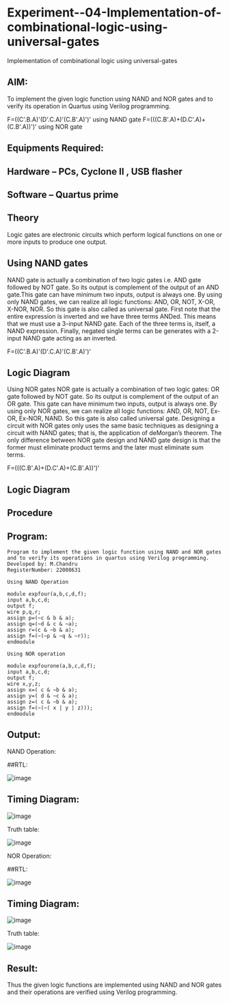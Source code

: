 # Experiment--04-Implementation-of-combinational-logic-using-universal-gates
Implementation of combinational logic using universal-gates
 
## AIM:
To implement the given logic function using NAND and NOR gates and to verify its operation in Quartus using Verilog programming.

F=((C'.B.A)'(D'.C.A)'(C.B'.A)')' using NAND gate
F=(((C.B'.A)+(D.C'.A)+(C.B'.A))')' using NOR gate
## Equipments Required:
## Hardware – PCs, Cyclone II , USB flasher
## Software – Quartus prime


## Theory
Logic gates are electronic circuits which perform logical functions on one or more inputs to produce one output. 

## Using NAND gates
NAND gate is actually a combination of two logic gates i.e. AND gate followed by NOT gate. So its output is complement of the output of an AND gate.This gate can have minimum two inputs, output is always one. By using only NAND gates, we can realize all logic functions: AND, OR, NOT, X-OR, X-NOR, NOR. So this gate is also called as universal gate. First note that the entire expression is inverted and we have three terms ANDed. This means that we must use a 3-input NAND gate. Each of the three terms is, itself, a NAND expression. Finally, negated single terms can be generates with a 2-input NAND gate acting as an inverted.

F=((C'.B.A)'(D'.C.A)'(C.B'.A)')'

## Logic Diagram

Using NOR gates
NOR gate is actually a combination of two logic gates: OR gate followed by NOT gate. So its output is complement of the output of an OR gate. This gate can have minimum two inputs, output is always one. By using only NOR gates, we can realize all logic functions: AND, OR, NOT, Ex-OR, Ex-NOR, NAND. So this gate is also called universal gate. Designing a circuit with NOR gates only uses the same basic techniques as designing a circuit with NAND gates; that is, the application of deMorgan’s theorem. The only difference between NOR gate design and NAND gate design is that the former must eliminate product terms and the later must eliminate sum terms.

F=(((C.B'.A)+(D.C'.A)+(C.B'.A))')'

## Logic Diagram
## Procedure
## Program:
```
Program to implement the given logic function using NAND and NOR gates and to verify its operations in quartus using Verilog programming.
Developed by: M.Chandru
RegisterNumber: 22008631

Using NAND Operation

module expfour(a,b,c,d,f);
input a,b,c,d;
output f;
wire p,q,r;
assign p=(~c & b & a);
assign q=(~d & c & ~a);
assign r=(c & ~b & a);
assign f=(~(~p & ~q & ~r));
endmodule

Using NOR operation

module expfourone(a,b,c,d,f);
input a,b,c,d;
output f;
wire x,y,z;
assign x=( c & ~b & a);
assign y=( d & ~c & a);
assign z=( c & ~b & a);
assign f=(~(~( x | y | z)));
endmodule

```

## Output:

NAND Operation:

##RTL:

![image](https://user-images.githubusercontent.com/119393023/213901309-9371c1f5-d95d-45ad-8945-8464aa0e98da.png)

## Timing Diagram:

![image](https://user-images.githubusercontent.com/119393023/213901318-0fc1ecc9-a6c9-4f2f-944e-70cc85d033da.png)

Truth table:

![image](https://user-images.githubusercontent.com/119393023/213901332-86724f79-68c9-4b92-8b3a-b66098db7884.png)

NOR Operation:

##RTL:

![image](https://user-images.githubusercontent.com/119393023/213901342-261eacb9-c685-4df4-874c-c5c556e6fb7f.png)

## Timing Diagram:

![image](https://user-images.githubusercontent.com/119393023/213901346-ce1f3ddb-7b33-411d-8df1-64bf3604f7c4.png)

Truth table:

![image](https://user-images.githubusercontent.com/119393023/213901362-562dad19-674f-4f91-a799-ae3d56129556.png)

## Result:
Thus the given logic functions are implemented using NAND and NOR gates and their operations are verified using Verilog programming.
